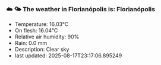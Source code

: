 ### ☁️ 🌤️  The weather in Florianópolis is: Florianópolis

- Temperature: 16.03°C
- On flesh: 16.04°C
- Relative air humidity: 90%
- Rain: 0.0 mm
- Description: Clear sky
- last updated: 2025-08-17T23:17:06.895249
